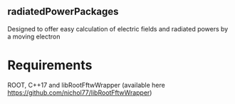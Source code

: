 ## radiatedPowerPackages
Designed to offer easy calculation of electric fields and radiated powers by a moving electron

# Requirements
ROOT, C++17 and libRootFftwWrapper (available here https://github.com/nichol77/libRootFftwWrapper)
